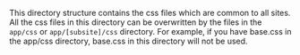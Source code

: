 This directory structure contains the css files which are common to all sites.
All the css files in this directory can be overwritten by the files in the `app/css` or `app/[subsite]/css` directory.
For example, if you have base.css in the app/css directory, base.css in this directory will not be used.
